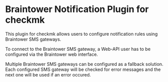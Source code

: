 # Braintower Notification Plugin for checkmk

This plugin for checkmk allows users to configure notification rules using Braintower SMS gateways.

To connect to the Braintower SMS gateway, a Web-API user has to be configured via the Braintower web interface.

Multiple Braintower SMS gateways can be configured as a fallback solution. Each configured SMS gateway will be checked for error messages and the next one will be used if an error occured.